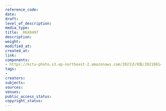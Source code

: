 ```yaml
---
reference_code: 
date: 
draft: 
level_of_description: 
media_type: 
title: _R6X0497
description: 
weight: 
modified_at: 
created_at: 
link: 
components:
- https://kctu-photo.s3.ap-northeast-2.amazonaws.com/2021년/8월/20210814_8.15+전국노동자대회/_R6X0497.jpg
tags:
- 
creators: 
subjects: 
sources: 
venues: 
public_access_status: 
copyright_status: 
---
```

